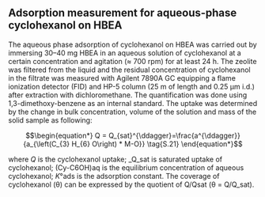 ## Adsorption measurement for aqueous-phase cyclohexanol on HBEA
The aqueous phase adsorption of cyclohexanol on HBEA was carried out by immersing 30–40 mg HBEA in an aqueous solution of cyclohexanol at a certain concentration and agitation (≈ 700 rpm) for at least 24 h. The zeolite was filtered from the liquid and the residual concentration of cyclohexanol in the filtrate was measured with Agilent 7890A GC equipping a flame ionization detector (FID) and HP-5 column (25 m of length and 0.25 µm i.d.) after extraction with dichloromethane. The quantification was done using 1,3-dimethoxy-benzene as an internal standard. The uptake was determined by the change in bulk concentration, volume of the solution and mass of the solid sample as following:

$$\begin{equation*}
Q = Q_{sat}^{\ddagger}=\frac{a^{\ddagger}}{a_{\left(C_{3} H_{6} O\right) * M-O}} \tag{S.21}
\end{equation*}$$

where _Q_ is the cyclohexanol uptake; _Q_sat is saturated uptake of cyclohexanol; (Cy-C6OH)aq is the equilibrium concentration of aqueous cyclohexanol; _K_°ads is the adsorption constant. The coverage of cyclohexanol (θ) can be expressed by the quotient of Q/Qsat (θ = Q/Q_sat).